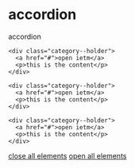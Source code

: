 # accordion
accordion


<!DOCTYPE html>
<html>
<head>
  <meta charset="utf-8">
  <meta name="viewport" content="width=device-width">
  <title>JS Bin</title>
  <style>
    .category--holder a::before {
      content: 'cbdjs'
    }

    .category--holder p {
      display: none;
    }

    .active {
      color: red;
    }
  </style>
</head>
<body>
  
  <div class="accordion__category--holder">
  
    <div class="category--holder">
      <a href="#">open ietm</a>
      <p>this is the content</p>
    </div>
    
    <div class="category--holder">
      <a href="#">open ietm</a>
      <p>this is the content</p>
    </div>
    
    <div class="category--holder">
      <a href="#">open ietm</a>
      <p>this is the content</p>
    </div>
    
  </div>
  
  <div>
    <a class="close-all" href="#">close all elements</a>
    <a class="open-all" href="#">open all elements</a>
  </div>

</body>
<script src="https://code.jquery.com/jquery-3.1.0.js"></script>
<script>

  $(document).ready(function(){
  
  	var interval = 200;
  
  	$('.category--holder a').on('click', function(){
    	$(this).toggleClass('active');
    	$(this).next().toggle(interval);
    });
    
    $('.close-all').on('click', function(){
    	$('.category--holder p').hide(interval);
      $('.category--holder a').removeClass('active');
    });
    $('.open-all').on('click', function(){
    	$('.category--holder p').show(interval);
      $('.category--holder a').addClass('active');
    });
 
  });
  
</script>
</html>
